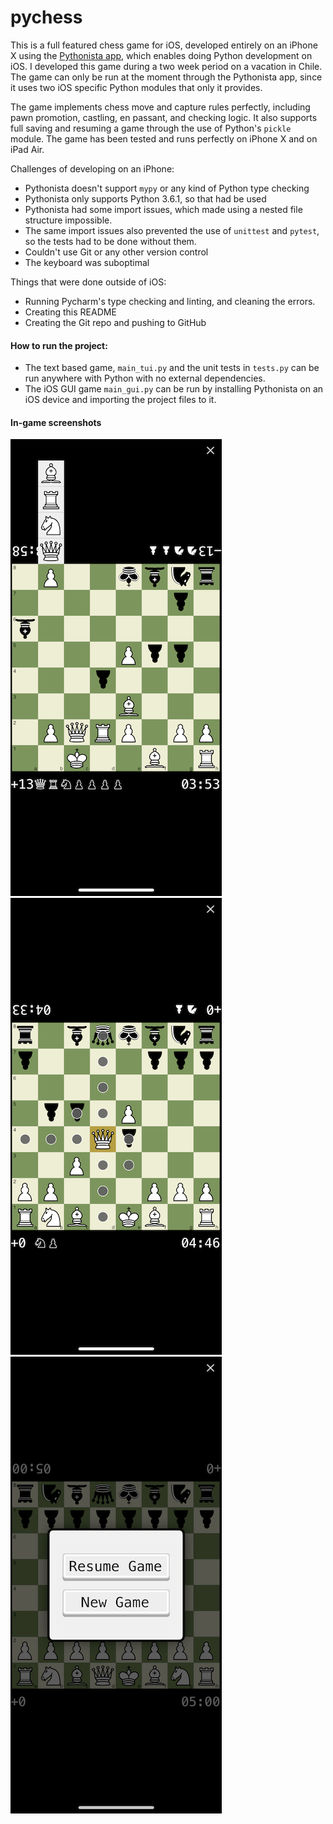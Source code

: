 # pychess

This is a full featured chess game for iOS, developed entirely on an iPhone X
using the [Pythonista app](https://apps.apple.com/app/pythonista-3/id1085978097),
which enables doing Python development on iOS.
I developed this game during a two week period on a vacation in Chile.
The game can only be run at the moment through the Pythonista app,
since it uses two iOS specific Python modules that only it provides.

The game implements chess move and capture rules perfectly,
including pawn promotion, castling, en passant, and checking logic.
It also supports full saving and resuming a game through the use of Python's `pickle` module.
The game has been tested and runs perfectly on iPhone X and on iPad Air.

Challenges of developing on an iPhone:
- Pythonista doesn't support `mypy` or any kind of Python type checking
- Pythonista only supports Python 3.6.1, so that had be used
- Pythonista had some import issues, which made using a nested file structure impossible.
- The same import issues also prevented the use of `unittest` and `pytest`,
  so the tests had to be done without them.
- Couldn't use Git or any other version control
- The keyboard was suboptimal

Things that were done outside of iOS:
- Running Pycharm's type checking and linting, and cleaning the errors.
- Creating this README
- Creating the Git repo and pushing to GitHub

#### How to run the project:
- The text based game, `main_tui.py` and the unit tests in `tests.py` can be run anywhere with Python
  with no external dependencies.
- The iOS GUI game `main_gui.py` can be run by installing Pythonista on an iOS device
  and importing the project files to it.
 
#### In-game screenshots
![screenshot1](screenshots/screenshot1.png)
![screenshot2](screenshots/screenshot2.png)
![screenshot3](screenshots/screenshot3.png)
